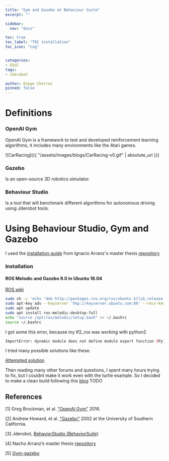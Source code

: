 ```yaml
---
title: "Gym and Gazebo at Behaviour Suite"
excerpt: ""

sidebar:
  nav: "docs"

toc: true
toc_label: "TOC installation"
toc_icon: "cog"


categories:
- GSoC
tags:
- Jderobot

author: Diego Charrez
pinned: false
---
```


# Definitions

### OpenAI Gym

OpenAI Gym is a framework to test and developed reinforcement learning algorithms, it includes many environments like the Atari games.

![CarRacing]({{ "/assets/images/blogs/CarRacing-v0.gif" | absolute_url }})

### Gazebo

Is an open-source 3D robotics simulator.

### Behaviour Studio

Is a tool that will benchmark different algorithms for autonomous driving using Jderobot tools.

# Using Behaviour Studio, Gym and Gazebo

I used the [installation guide](https://github.com/RoboticsLabURJC/2019-tfm-ignacio-arranz/tree/master/gym-gazebo) from Ignacio Arranz's master thesis [repository](https://github.com/RoboticsLabURJC/2019-tfm-ignacio-arranz) 

### Installation

#### ROS Melodic and Gazebo 9.0 in Ubuntu 18.04
[ROS wiki](http://wiki.ros.org/melodic/Installation/Ubuntu)
```bash
sudo sh -c 'echo "deb http://packages.ros.org/ros/ubuntu $(lsb_release -sc) main" > /etc/apt/sources.list.d/ros-latest.list'
sudo apt-key adv --keyserver 'hkp://keyserver.ubuntu.com:80' --recv-key C1CF6E31E6BADE8868B172B4F42ED6FBAB17C654
sudo apt update
sudo apt install ros-melodic-desktop-full
echo "source /opt/ros/melodic/setup.bash" >> ~/.bashrc
source ~/.bashrc
```

I got some this error, because my tf2_ros was working with python2

```bash
ImportError: dynamic module does not define module export function (PyInit__tf2)
```

I tried many possible solutions like these.

[Attempted solution](https://answers.ros.org/question/326226/importerror-dynamic-module-does-not-define-module-export-function-pyinit__tf2/)

Then reading many other forums and questions, I spent many hours trying to fix, but I couldnt make it work even with the turtle example. So I decided to make a clean build following this [blog](https://www.miguelalonsojr.com/blog/robotics/ros/python3/2019/08/20/ros-melodic-python-3-build.html)
TODO

## References

[1] Greg Brockman, et al. ["OpenAI Gym"](https://gym.openai.com/) 2016.

[2] Andrew Howard, et al. ["Gazebo"](http://gazebosim.org/) 2002 at the University of Southern California.

[3] Jderobot, [BehaviorStudio (BehaviorSuite)](https://github.com/JdeRobot/BehaviorSuite)

[4] Nacho Arranz’s master thesis [repository](https://github.com/RoboticsLabURJC/2019-tfm-ignacio-arranz) 

[5] [Gym-gazebo](https://github.com/RoboticsLabURJC/2019-tfm-ignacio-arranz/blob/master/gym-gazebo/README.md)

